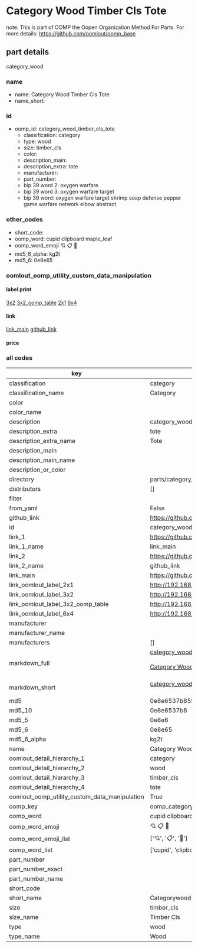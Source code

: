 # Category Wood Timber Cls Tote  

note: This is part of OOMP the Oopen Organization Method For Parts. For more details: https://github.com/oomlout/oomp_base

##  part details



category_wood

### name
* name: Category Wood Timber Cls Tote
* name_short: 
### id
* oomp_id: category_wood_timber_cls_tote
  * classification: category
  * type: wood
  * size: timber_cls
  * color: 
  * description_main: 
  * description_extra: tote
  * manufacturer: 
  * part_number: 
  * bip 39 word 2: oxygen warfare
  * bip 39 word 3: oxygen warfare target
  * bip 39 word: oxygen warfare target shrimp soap defense pepper game warfare network elbow abstract

### other_codes
* short_code: 
* oomp_word: cupid clipboard maple_leaf
* oomp_word_emoji :cupid: :clipboard: :maple_leaf:
* md5_6_alpha: kg2t
* md5_6: 0e8e65






### oomlout_oomp_utility_custom_data_manipulation
#### label print
[3x2](http://192.168.1.245:1112/?label=oomp%20kg2t)
[3x2_oomp_table](http://192.168.1.107:1112/?label=oomp%20kg2t)
[2x1](http://192.168.1.242:1112/?label=oomp%20kg2t)
[6x4](http://192.168.1.55:1112/?label=oomp%20kg2t)    

#### link

[link_main](https://github.com/oomlout/oomlout_oomp_current_version_messy/tree/main/parts/category_wood_timber_cls_tote) [github_link](https://github.com/oomlout/oomlout_oomp_part_src/tree/main/parts/category_wood_timber_cls_tote)                             

#### price







### all codes 
| key | value |  
| --- | --- |  
| classification | category |  
| classification_name | Category |  
| color |  |  
| color_name |  |  
| description | category_wood |  
| description_extra | tote |  
| description_extra_name | Tote |  
| description_main |  |  
| description_main_name |  |  
| description_or_color |   |  
| directory | parts/category_wood_timber_cls_tote |  
| distributors | [] |  
| filter |  |  
| from_yaml | False |  
| github_link | https://github.com/oomlout/oomlout_oomp_part_src/tree/main/parts/category_wood_timber_cls_tote |  
| id | category_wood_timber_cls_tote |  
| link_1 | https://github.com/oomlout/oomlout_oomp_current_version_messy/tree/main/parts/category_wood_timber_cls_tote |  
| link_1_name | link_main |  
| link_2 | https://github.com/oomlout/oomlout_oomp_part_src/tree/main/parts/category_wood_timber_cls_tote |  
| link_2_name | github_link |  
| link_main | https://github.com/oomlout/oomlout_oomp_current_version_messy/tree/main/parts/category_wood_timber_cls_tote |  
| link_oomlout_label_2x1 | http://192.168.1.242:1112/?label=oomp%20kg2t |  
| link_oomlout_label_3x2 | http://192.168.1.245:1112/?label=oomp%20kg2t |  
| link_oomlout_label_3x2_oomp_table | http://192.168.1.107:1112/?label=oomp%20kg2t |  
| link_oomlout_label_6x4 | http://192.168.1.55:1112/?label=oomp%20kg2t |  
| manufacturer |  |  
| manufacturer_name |  |  
| manufacturers | [] |  
| markdown_full | [category_wood_timber_cls_tote](https://github.com/oomlout/oomlout_oomp_current_version_messy/tree/main/parts/category_wood_timber_cls_tote)<br>[](https://github.com/oomlout/oomlout_oomp_current_version_messy/tree/main/parts/category_wood_timber_cls_tote)<br>[Category Wood Timber Cls Tote](https://github.com/oomlout/oomlout_oomp_current_version_messy/tree/main/parts/category_wood_timber_cls_tote)<br><br> |  
| markdown_short | [category_wood_timber_cls_tote](https://github.com/oomlout/oomlout_oomp_current_version_messy/tree/main/parts/category_wood_timber_cls_tote)<br><br> |  
| md5 | 0e8e6537b85f345ce5e6dc73bbfdc4f2 |  
| md5_10 | 0e8e6537b8 |  
| md5_5 | 0e8e6 |  
| md5_6 | 0e8e65 |  
| md5_6_alpha | kg2t |  
| name | Category Wood Timber Cls Tote |  
| oomlout_detail_hierarchy_1 | category |  
| oomlout_detail_hierarchy_2 | wood |  
| oomlout_detail_hierarchy_3 | timber_cls |  
| oomlout_detail_hierarchy_4 | tote |  
| oomlout_oomp_utility_custom_data_manipulation | True |  
| oomp_key | oomp_category_wood_timber_cls_tote |  
| oomp_word | cupid clipboard maple_leaf |  
| oomp_word_emoji | :cupid: :clipboard: :maple_leaf: |  
| oomp_word_emoji_list | [':cupid:', ':clipboard:', ':maple_leaf:'] |  
| oomp_word_list | ['cupid', 'clipboard', 'maple_leaf'] |  
| part_number |  |  
| part_number_exact |  |  
| part_number_name |  |  
| short_code |  |  
| short_name | Categorywood |  
| size | timber_cls |  
| size_name | Timber Cls |  
| type | wood |  
| type_name | Wood |  
